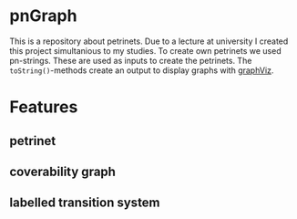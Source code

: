 # pnGraph

This is a repository about petrinets. Due to a lecture at university I created this project simultanious to my studies.
To create own petrinets we used pn-strings. These are used as inputs to create the petrinets.
The ```toString()```-methods create an output to display graphs with [graphViz](http://www.graphviz.org/). 

# Features
## petrinet

## coverability graph

## labelled transition system
